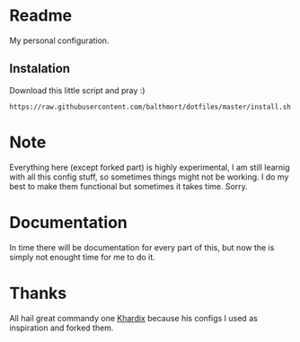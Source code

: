 # Readme
My personal configuration. 

## Instalation
Download this little script and pray :)

`https://raw.githubusercontent.com/balthmort/dotfiles/master/install.sh`

# Note
Everything here (except forked part) is highly experimental, I am still learnig
with all this config stuff, so sometimes things might not be working. I do my
best to make them functional but sometimes it takes time. Sorry.

# Documentation
In time there will be documentation for every part of this, but now the is
simply not enought time for me to do it.


# Thanks
All hail great commandy one [Khardix](https://github.com/khardix) because his configs I used as inspiration
and forked them.
